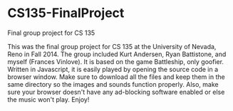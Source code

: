 # CS135-FinalProject
Final group project for CS 135

This was the final group project for CS 135 at the University of Nevada, Reno in Fall 2014. The group included Kurt Andersen, Ryan Battistone, and myself (Frances Vinlove). It is based on the game Battleship, only goofier. Written in Javascript, it is easily played by opening the source code in a browser window. Make sure to download all the files and keep them in the same directory so the images and sounds function properly. Also, make sure your browser doesn't have any ad-blocking software enabled or else the music won't play. Enjoy!
